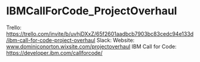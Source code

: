 # IBMCallForCode_ProjectOverhaul

Trello: https://trello.com/invite/b/uvhjDXxZ/65f2601aadbcb7903bc83cedc94e133d/ibm-call-for-code-project-overhaul
Slack: 
Website: www.dominiconorton.wixsite.com/projectoverhaul
IBM Call for Code: https://developer.ibm.com/callforcode/
